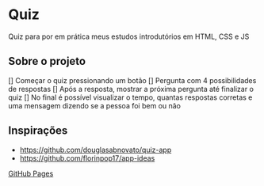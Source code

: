 # Quiz
Quiz para por em prática meus estudos introdutórios em HTML, CSS e JS

## Sobre o projeto
[] Começar o quiz pressionando um botão
[] Pergunta com 4 possibilidades de respostas
[] Após a resposta, mostrar a próxima pergunta até finalizar o quiz
[] No final é possível visualizar o tempo, quantas respostas corretas e uma mensagem dizendo se a pessoa foi bem ou não

## Inspirações
- https://github.com/douglasabnovato/quiz-app
- https://github.com/florinpop17/app-ideas

[GitHub Pages](https://pages.github.com/)
